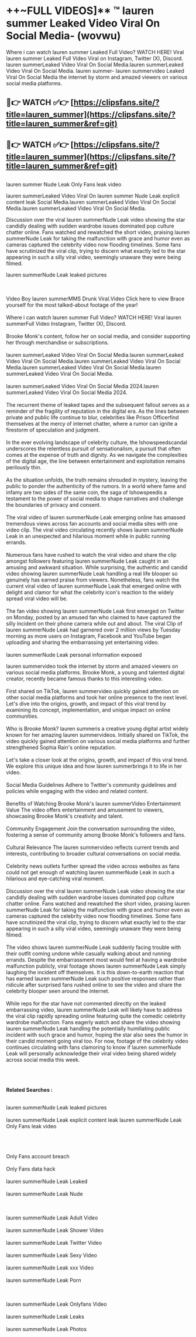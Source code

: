 #  ++~FULL VIDEOS]** ™ lauren summer Leaked Video Viral On Social Media- (wovwu)

Where i can watch lauren summer Leaked Full Video? WATCH HERE! Viral lauren summer Leaked Full Video Viral on Instagram, Twitter (X), Discord.
lauren summerLeaked Video Viral On Social Media.lauren summerLeaked Video Viral On Social Media.
lauren summer- lauren summervideo Leaked Viral On Social Media the internet by storm and amazed viewers on various social media platforms.



## 🔴👉 WATCH ✅👉 [https://clipsfans.site/?title=lauren_summer](https://clipsfans.site/?title=lauren_summer&ref=git)


## 🔴👉 WATCH ✅👉 [https://clipsfans.site/?title=lauren_summer](https://clipsfans.site/?title=lauren_summer&ref=git)
##


lauren summer Nude Leak Only Fans leak video 


lauren summerLeaked Video Viral On  lauren summer Nude Leak explicit content leak Social Media.lauren summerLeaked Video Viral On Social Media.lauren summerLeaked Video Viral On Social Media.



Discussion over the viral lauren summerNude Leak video showing the star candidly dealing with sudden wardrobe issues dominated pop culture chatter online. Fans watched and rewatched the short video, praising lauren summerNude Leak for taking the malfunction with grace and humor even as cameras captured the celebrity video now flooding timelines. Some fans have scrutinized the viral clip, trying to discern what exactly led to the star appearing in such a silly viral video, seemingly unaware they were being filmed.


lauren summerNude Leak leaked pictures


  <br>

  <br>
Video Boy lauren summerMMS Drunk Viral.Video Click here to view Brace yourself for the most talked-about footage of the year!
<br><br>
Where i can watch lauren summer Full Video? WATCH HERE! Viral lauren summerFull Video Instagram, Twitter (X), Discord.
<br><br>
Brooke Monk's content, follow her on social media, and consider supporting her through merchandise or subscriptions.
<br><br>
lauren summerLeaked Video Viral On Social Media.lauren summerLeaked Video Viral On Social Media.lauren summerLeaked Video Viral On Social Media.lauren summerLeaked Video Viral On Social Media.lauren summerLeaked Video Viral On Social Media.
<br><br>
lauren summerLeaked Video Viral On Social Media 2024.lauren summerLeaked Video Viral On Social Media 2024.
<br><br>
The recurrent theme of leaked tapes and the subsequent fallout serves as a reminder of the fragility of reputation in the digital era. As the lines between private and public life continue to blur, celebrities like Prison Officerfind themselves at the mercy of internet chatter, where a rumor can ignite a firestorm of speculation and judgment.
<br><br>
In the ever evolving landscape of celebrity culture, the Ishowspeedscandal underscores the relentless pursuit of sensationalism, a pursuit that often comes at the expense of truth and dignity. As we navigate the complexities of the digital age, the line between entertainment and exploitation remains perilously thin.
<br><br>
As the situation unfolds, the truth remains shrouded in mystery, leaving the public to ponder the authenticity of the rumors. In a world where fame and infamy are two sides of the same coin, the saga of Ishowspeedis a testament to the power of social media to shape narratives and challenge the boundaries of privacy and consent.
<br><br>
The viral video of lauren summerNude Leak emerging online has amassed tremendous views across fan accounts and social media sites with one video clip. The viral video circulating recently shows lauren summerNude Leak in an unexpected and hilarious moment while in public running errands.
<br><br>
Numerous fans have rushed to watch the viral video and share the clip amongst followers featuring lauren summerNude Leak caught in an amusing and awkward situation. While surprising, the authentic and candid video showing lauren summerNude Leak handling a real life blooper so genuinely has earned praise from viewers. Nonetheless, fans watch the current viral video of lauren summerNude Leak that emerged online with delight and clamor for what the celebrity icon's reaction to the widely spread viral video will be.
<br><br>
The fan video showing lauren summerNude Leak first emerged on Twitter on Monday, posted by an amused fan who claimed to have captured the silly incident on their phone camera while out and about. The viral Clip of lauren summerNude Leak had garnered over 2 million views by Tuesday morning as more users on Instagram, Facebook and YouTube began uploading and sharing the embarrassing yet entertaining video.
<br><br>
lauren summerNude Leak personal information exposed

lauren summervideo took the internet by storm and amazed viewers on various social media platforms. Brooke Monk, a young and talented digital creator, recently became famous thanks to this interesting video.
<br><br>
First shared on TikTok, lauren summervideo quickly gained attention on other social media platforms and took her online presence to the next level. Let's dive into the origins, growth, and impact of this viral trend by examining its concept, implementation, and unique impact on online communities.
<br><br>
Who is Brooke Monk? lauren summeris a creative young digital artist widely known for her amazing lauren summervideos. Initially shared on TikTok, the video quickly gained attention on various social media platforms and further strengthened Sophia Rain's online reputation.
<br><br>
Let's take a closer look at the origins, growth, and impact of this viral trend. We explore this unique idea and how lauren summerbrings it to life in her video.
<br><br>
Social Media Guidelines Adhere to Twitter's community guidelines and policies while engaging with the video and related content.
<br><br>
Benefits of Watching Brooke Monk's lauren summerVideo Entertainment Value The video offers entertainment and amusement to viewers, showcasing Brooke Monk's creativity and talent.
<br><br>
Community Engagement Join the conversation surrounding the video, fostering a sense of community among Brooke Monk's followers and fans.
<br><br>
Cultural Relevance The lauren summervideo reflects current trends and interests, contributing to broader cultural conversations on social media.
<br><br>
Celebrity news outlets further spread the video across websites as fans could not get enough of watching lauren summerNude Leak in such a hilarious and eye-catching viral moment.
<br><br>
Discussion over the viral lauren summerNude Leak video showing the star candidly dealing with sudden wardrobe issues dominated pop culture chatter online. Fans watched and rewatched the short video, praising lauren summerNude Leak for taking the malfunction with grace and humor even as cameras captured the celebrity video now flooding timelines. Some fans have scrutinized the viral clip, trying to discern what exactly led to the star appearing in such a silly viral video, seemingly unaware they were being filmed.
<br><br>
The video shows lauren summerNude Leak suddenly facing trouble with their outfit coming undone while casually walking about and running errands. Despite the embarrassment most would feel at having a wardrobe malfunction publicly, viral footage shows lauren summerNude Leak simply laughing the incident off themselves. It is this down-to-earth reaction that has earned lauren summerNude Leak such positive responses rather than ridicule after surprised fans rushed online to see the video and share the celebrity blooper seen around the internet.
<br><br>
While reps for the star have not commented directly on the leaked embarrassing video, lauren summerNude Leak will likely have to address the viral clip rapidly spreading online featuring quite the comedic celebrity wardrobe malfunction. Fans eagerly watch and share the video showing lauren summerNude Leak handling the potentially humiliating public incident with such grace and humor, hoping the star also sees the humor in their candid moment going viral too. For now, footage of the celebrity video continues circulating with fans clamoring to know if lauren summerNude Leak will personally acknowledge their viral video being shared widely across social media this week.
<br><br>

<br><br>
<strong>Related Searches :</strong>
<br><br>

lauren summerNude Leak leaked pictures
<br><br>
lauren summerNude Leak explicit content leak
lauren summerNude Leak Only Fans leak video
<br><br>

<br><br>
Only Fans account breach
<br><br>
Only Fans data hack
<br><br>
lauren summerNude Leak Leaked
<br><br>
lauren summerNude Leak Nude

<br><br>
lauren summerNude Leak Adult Video
<br><br>
lauren summerNude Leak Shower Video
<br><br>
lauren summerNude Leak Twitter Video
<br><br>
lauren summerNude Leak Sexy Video
<br><br>
lauren summerNude Leak xxx Video
<br><br>
lauren summerNude Leak Porn

<br><br>
lauren summerNude Leak Onlyfans Video
<br><br>
lauren summerNude Leak Leaks
<br><br>
lauren summerNude Leak Photos